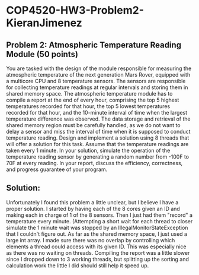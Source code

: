 # COP4520-HW3-Problem2-KieranJimenez
## Problem 2: Atmospheric Temperature Reading Module (50 points) 
You are tasked with the design of the module responsible for measuring the atmospheric
temperature of the next generation Mars Rover, equipped with a multicore CPU and 8
temperature sensors. The sensors are responsible for collecting temperature readings at
regular intervals and storing them in shared memory space. The atmospheric
temperature module has to compile a report at the end of every hour, comprising the top
5 highest temperatures recorded for that hour, the top 5 lowest temperatures recorded
for that hour, and the 10-minute interval of time when the largest temperature
difference was observed. The data storage and retrieval of the shared memory region
must be carefully handled, as we do not want to delay a sensor and miss the interval of
time when it is supposed to conduct temperature reading. Design and implement a
solution using 8 threads that will offer a solution for this task. Assume that the
temperature readings are taken every 1 minute. In your solution, simulate the operation
of the temperature reading sensor by generating a random number from -100F to 70F at
every reading. In your report, discuss the efficiency, correctness, and progress guarantee
of your program. 

## Solution:
Unfortunately I found this problem a little unclear, but I believe I have a proper solution. 
I started by having each of the 8 cores given an ID and making each in charge of 1 of the 8 
sensors. Then I just had them "record" a temperature every minute. (Attempting a short wait 
for each thread to closer simulate the 1 minute wait was stopped by an IllegalMonitorStateException 
that I couldn't figure out. As far as the shared memory space, I just used a large int array.
I made sure there was no overlap by controlling which elements a thread could access with its
given ID. This was especially nice as there was no waiting on threads.
Compiling the report was a little slower since I dropped down to 3 working threads, but 
splitting up the sorting and calculation work the little I did should still help it speed up.
